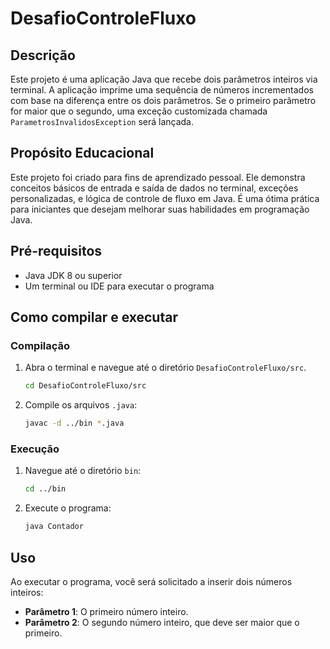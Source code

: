 # DesafioControleFluxo

## Descrição
Este projeto é uma aplicação Java que recebe dois parâmetros inteiros via terminal. A aplicação imprime uma sequência de números incrementados com base na diferença entre os dois parâmetros. Se o primeiro parâmetro for maior que o segundo, uma exceção customizada chamada `ParametrosInvalidosException` será lançada.

## Propósito Educacional
Este projeto foi criado para fins de aprendizado pessoal. Ele demonstra conceitos básicos de entrada e saída de dados no terminal, exceções personalizadas, e lógica de controle de fluxo em Java. É uma ótima prática para iniciantes que desejam melhorar suas habilidades em programação Java.

## Pré-requisitos
- Java JDK 8 ou superior
- Um terminal ou IDE para executar o programa

## Como compilar e executar

### Compilação
1. Abra o terminal e navegue até o diretório `DesafioControleFluxo/src`.
    ```sh
    cd DesafioControleFluxo/src
    ```
2. Compile os arquivos `.java`:
    ```sh
    javac -d ../bin *.java
    ```

### Execução
1. Navegue até o diretório `bin`:
    ```sh
    cd ../bin
    ```
2. Execute o programa:
    ```sh
    java Contador
    ```

## Uso
Ao executar o programa, você será solicitado a inserir dois números inteiros:

- **Parâmetro 1**: O primeiro número inteiro.
- **Parâmetro 2**: O segundo número inteiro, que deve ser maior que o primeiro.
